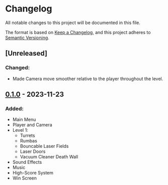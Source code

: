 # Changelog

All notable changes to this project will be documented in this file.

The format is based on [Keep a Changelog](https://keepachangelog.com/en/1.1.0/),
and this project adheres to [Semantic Versioning](https://semver.org/spec/v2.0.0.html).

## [Unreleased]

### Changed:

- Made Camera move smoother relative to the player throughout the level.

## [0.1.0] - 2023-11-23

### Added:

- Main Menu
- Player and Camera
- Level 1:
	- Turrets
	- Rumbas
	- Bouncable Laser Fields
	- Laser Doors
	- Vacuum Cleaner Death Wall
- Sound Effects
- Music
- High-Score System
- Win Screen

[0.1.0]: https://github.com/isterkvarn/operation_shell_shock/releases/tag/0.1.0
